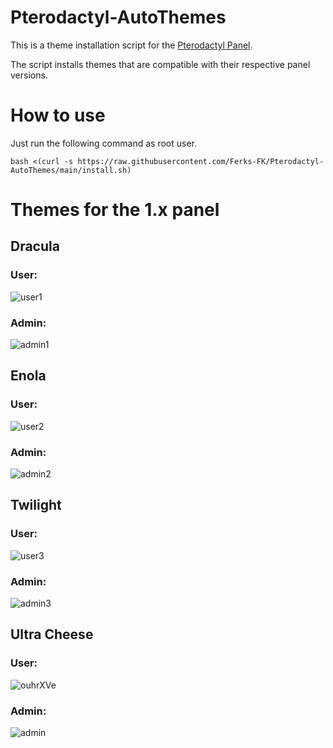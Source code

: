 # Pterodactyl-AutoThemes
This is a theme installation script for the [Pterodactyl Panel](https://github.com/pterodactyl/panel).

The script installs themes that are compatible with their respective panel versions.

# How to use
Just run the following command as root user.

```
bash <(curl -s https://raw.githubusercontent.com/Ferks-FK/Pterodactyl-AutoThemes/main/install.sh)
```

# Themes for the 1.x panel

## Dracula
### User:
![user1](https://user-images.githubusercontent.com/69549678/130690593-b265eddc-927b-4ca1-a738-cf5a6752e6a0.png)

### Admin:
![admin1](https://user-images.githubusercontent.com/69549678/130690715-7a49ade3-7eb8-482e-aeaf-c4e1085000a0.png)

## Enola
### User:
![user2](https://user-images.githubusercontent.com/69549678/130690821-b3527f10-c0fc-4579-afe7-393936a74493.png)

### Admin:
![admin2](https://user-images.githubusercontent.com/69549678/130690874-3c8c1d06-2857-40fe-a643-327e37db83dc.png)

## Twilight
### User:
![user3](https://user-images.githubusercontent.com/69549678/130690999-2a8dbf1f-9a1b-4655-9c04-178b69594ae2.png)

### Admin:
![admin3](https://user-images.githubusercontent.com/69549678/130691022-f58fb982-4122-460a-a73b-155a80a57c3d.png)

## Ultra Cheese
### User:
![ouhrXVe](https://user-images.githubusercontent.com/69549678/130691526-932daf0e-fd51-4543-9d80-da9b980a7383.png)

### Admin:
![admin](https://user-images.githubusercontent.com/69549678/130691632-c3818737-a395-411d-b16c-5bb7879ef368.png)



